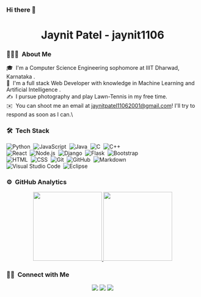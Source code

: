 ### Hi there 👋

<h1 align="center"> Jaynit Patel - jaynit1106 </h1>

### 👨🏻‍💻 &nbsp;About Me

🎓 &nbsp;I'm a Computer Science Engineering sophomore at IIIT Dharwad, Karnataka .\
🌱 &nbsp;I'm a full stack Web Developer with knowledge in Machine Learning and Artificial Intelligence .\
✍️ &nbsp;I pursue photography and play Lawn-Tennis in my free time.\
✉️ &nbsp;You can shoot me an email at jaynitpatel11062001@gmail.com! I'll try to respond as soon as I can.\


### 🛠 &nbsp;Tech Stack

![Python](https://img.shields.io/badge/-Python-05122A?style=flat&logo=python)&nbsp;
![JavaScript](https://img.shields.io/badge/-JavaScript-05122A?style=flat&logo=javascript)&nbsp;
![Java](https://img.shields.io/badge/-Java-05122A?style=flat&logo=Java&logoColor=FFA518)&nbsp;
![C](https://img.shields.io/badge/-C-05122A?style=flat&logo=C&logoColor=A8B9CC)&nbsp;
![C++](https://img.shields.io/badge/-C++-05122A?style=flat&logo=C%2B%2B&logoColor=00599C)&nbsp;\
![React](https://img.shields.io/badge/-React-05122A?style=flat&logo=react)&nbsp;
![Node.js](https://img.shields.io/badge/-Node.js-05122A?style=flat&logo=node.js)&nbsp;
![Django](https://img.shields.io/badge/-Django-05122A?style=flat&logo=django&logoColor=092E20)&nbsp;
![Flask](https://img.shields.io/badge/-Flask-05122A?style=flat&logo=flask)&nbsp;
![Bootstrap](https://img.shields.io/badge/-Bootstrap-05122A?style=flat&logo=bootstrap&logoColor=563D7C)\
![HTML](https://img.shields.io/badge/-HTML-05122A?style=flat&logo=HTML5)&nbsp;
![CSS](https://img.shields.io/badge/-CSS-05122A?style=flat&logo=CSS3&logoColor=1572B6)&nbsp;
![Git](https://img.shields.io/badge/-Git-05122A?style=flat&logo=git)&nbsp;
![GitHub](https://img.shields.io/badge/-GitHub-05122A?style=flat&logo=github)&nbsp;
![Markdown](https://img.shields.io/badge/-Markdown-05122A?style=flat&logo=markdown)\
![Visual Studio Code](https://img.shields.io/badge/-Visual%20Studio%20Code-05122A?style=flat&logo=visual-studio-code&logoColor=007ACC)&nbsp;
![Eclipse](https://img.shields.io/badge/-Eclipse-05122A?style=flat&logo=eclipse-ide&logoColor=2C2255)


### ⚙️ &nbsp;GitHub Analytics

<p align="center">
<a href="https://github.com/jaynit1106">
  <img height="180em" src="https://github-readme-stats-eight-theta.vercel.app/api?username=jaynit1106&show_icons=true&theme=blue-green&include_all_commits=true&count_private=true"/>
  <img height="180em" src="https://github-readme-stats-eight-theta.vercel.app/api/top-langs/?username=jaynit1106&layout=compact&langs_count=8&theme=blue-green"/>
</a>
</p>


### 🤝🏻 &nbsp;Connect with Me

<p align="center">
<a href="https://www.linkedin.com/in/jaynit-patel-74914820a/"><img src="https://img.shields.io/badge/-Jaynit%20Patel-0077B5?style=flat&logo=Linkedin&logoColor=white"/></a>
<a href="mailto:jaynitpatel11062001@gmail.com"><img src="https://img.shields.io/badge/-jaynitpatel11062001@gmail.com-D14836?style=flat&logo=Gmail&logoColor=white"/></a>
<a href="https://instagram.com/pateljaynit"><img src="https://img.shields.io/badge/-pateljaynit-E4405F?style=flat&logo=Instagram&logoColor=white"/></a>
</p>
